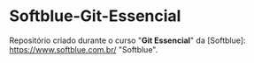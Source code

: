 # Softblue-Git-Essencial
Repositório criado durante o curso "**Git Essencial**" da [Softblue]: https://www.softblue.com.br/	"Softblue".

